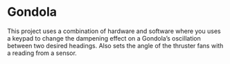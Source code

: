 # Gondola
This project uses a combination of hardware and software where you uses a keypad to change the dampening effect on a Gondola’s oscillation between two desired headings. Also sets the angle of the thruster fans with a reading from a sensor.  
